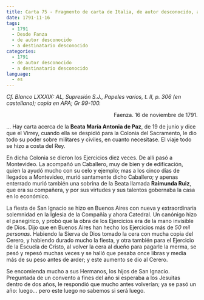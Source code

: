 ```yaml
---
title: Carta 75 - Fragmento de carta de Italia, de autor desconocido, a un destinatario también desconocido, ambos probablemente miembros de la Compañía de Jesús (Faenza, 16 de noviembre de 1791).
date: 1791-11-16
tags:
  - 1791
  - Desde Fanza
  - de autor desconocido
  - a destinatario desconocido
categories:
  - 1791
  - de autor desconocido
  - a destinatario desconocido
language:
  - es
---
```


_Cf. Blanco LXXXIX: AL, Supresión S.J., Papeles varios, t. II, p. 306 (en castellano); copia en APA; Gr 99-100._

<div align="right">
Faenza. 16 de noviembre de 1791.
</div>

... Hay carta acerca de la __Beata María Antonia de Paz__, de 19 de junio y dice que el Virrey, cuando ella se despidió para la Colonia del Sacramento, le dio todo su poder sobre militares y civiles, en cuanto necesitase. El viaje todo se hizo a costa del Rey.

En dicha Colonia se dieron los Ejercicios diez veces. De allí pasó a Montevideo. La acompañó un Caballero, muy de bien y de edificación, quien la ayudó mucho con su celo y ejemplo; mas a los cinco días de llegados a Montevideo, murió santamente dicho Caballero; y apenas enterrado murió también una sobrina de la Beata llamada __Raimunda Ruiz__, que era su compañera, y por sus virtudes y sus talentos gobernaba la casa en lo económico.

La fiesta de San Ignacio se hizo en Buenos Aires con nueva y extraordinaria solemnidad en la Iglesia de la Compañía y ahora Catedral. Un canónigo hizo el panegírico, y probó que la obra de los Ejercicios era de la mano invisible de Dios. Dijo que en Buenos Aires han hecho los Ejercicios más de _50 mil personas_. Habiendo la Sierva de Dios tomado la cera con mucha copia del Cerero, y habiendo durado mucho la fiesta, y otra también para el Ejercicio de la Escuela de Cristo, al volver la cera al dueño para pagarle la merma, se pesó y repesó muchas veces y se halló que pesaba once libras y media más de su peso antes de arder; y este  aumento se dio al Cerero.

Se encomienda mucho a sus Hermanos, los hijos de San Ignacio. Preguntada de un convento a fines del año si esperaba a los Jesuitas dentro de dos años, le respondió que mucho antes volverían; ya se pasó un año: luego... pero este luego no sabemos si será luego.
